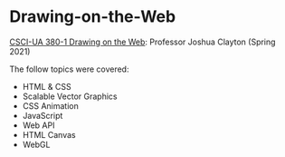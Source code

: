 # Drawing-on-the-Web

[CSCI-UA 380-1 Drawing on the Web](https://cs.nyu.edu/courses/spring21/CSCI-UA.0380-001/): Professor Joshua Clayton (Spring 2021)

The follow topics were covered:
* HTML & CSS
* Scalable Vector Graphics
* CSS Animation
* JavaScript
* Web API
* HTML Canvas
* WebGL
